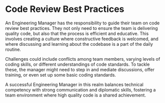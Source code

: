 # Code Review Best Practices

An Engineering Manager has the responsibility to guide their team on code review best practices. They not only need to ensure the team is delivering quality code, but also that the process is efficient and educative. This involves creating a culture where constructive feedback is welcomed, and where discussing and learning about the codebase is a part of the daily routine.

Challenges could include conflicts among team members, varying levels of coding skills, or different understandings of code standards. To tackle these, the manager might need to step in and mediate discussions, offer training, or even set up some basic coding standards.

A successful Engineering Manager in this realm balances technical competency with strong communication and diplomatic skills, fostering a team environment where high quality code is a shared achievement.